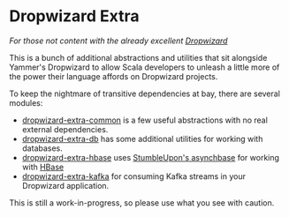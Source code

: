 Dropwizard Extra
================

*For those not content with the already excellent [Dropwizard](http://github.com/codahale/dropwizard)*

This is a bunch of additional abstractions and utilities that sit alongside 
Yammer's Dropwizard to allow Scala developers to unleash a little more of the 
power their language affords on Dropwizard projects.

To keep the nightmare of transitive dependencies at bay, there are several 
modules:

  * [dropwizard-extra-common](http://github.com/datasift/dropwizard-extra/tree/develop/dropwizard-extra-common)
  is a few useful abstractions with no real external dependencies.
  * [dropwizard-extra-db](http://github.com/datasift/dropwizard-extra/tree/develop/dropwizard-extra-db)
  has some additional utilities for working with databases.
  * [dropwizard-extra-hbase](http://github.com/datasift/dropwizard-extra/tree/develop/dropwizard-extra-hbase)
  uses [StumbleUpon's asynchbase](http://github.com/stumbleupon/asynchbase) for
  working with [HBase](http://hbase.apache.org)
  * [dropwizard-extra-kafka](http://github.com/datasift/dropwizard-extra/tree/develop/dropwizard-extra-kafka)
  for consuming Kafka streams in your Dropwizard application.

This is still a work-in-progress, so please use what you see with caution.

